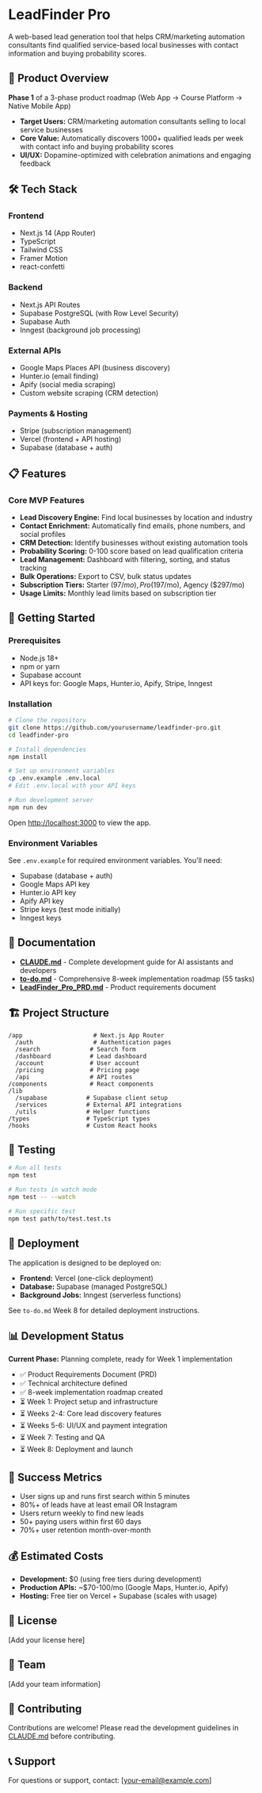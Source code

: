 # LeadFinder Pro

A web-based lead generation tool that helps CRM/marketing automation consultants find qualified service-based local businesses with contact information and buying probability scores.

## 🎯 Product Overview

**Phase 1** of a 3-phase product roadmap (Web App → Course Platform → Native Mobile App)

- **Target Users:** CRM/marketing automation consultants selling to local service businesses
- **Core Value:** Automatically discovers 1000+ qualified leads per week with contact info and buying probability scores
- **UI/UX:** Dopamine-optimized with celebration animations and engaging feedback

## 🛠 Tech Stack

### Frontend
- Next.js 14 (App Router)
- TypeScript
- Tailwind CSS
- Framer Motion
- react-confetti

### Backend
- Next.js API Routes
- Supabase PostgreSQL (with Row Level Security)
- Supabase Auth
- Inngest (background job processing)

### External APIs
- Google Maps Places API (business discovery)
- Hunter.io (email finding)
- Apify (social media scraping)
- Custom website scraping (CRM detection)

### Payments & Hosting
- Stripe (subscription management)
- Vercel (frontend + API hosting)
- Supabase (database + auth)

## 📋 Features

### Core MVP Features
- **Lead Discovery Engine:** Find local businesses by location and industry
- **Contact Enrichment:** Automatically find emails, phone numbers, and social profiles
- **CRM Detection:** Identify businesses without existing automation tools
- **Probability Scoring:** 0-100 score based on lead qualification criteria
- **Lead Management:** Dashboard with filtering, sorting, and status tracking
- **Bulk Operations:** Export to CSV, bulk status updates
- **Subscription Tiers:** Starter ($97/mo), Pro ($197/mo), Agency ($297/mo)
- **Usage Limits:** Monthly lead limits based on subscription tier

## 🚀 Getting Started

### Prerequisites
- Node.js 18+
- npm or yarn
- Supabase account
- API keys for: Google Maps, Hunter.io, Apify, Stripe, Inngest

### Installation

```bash
# Clone the repository
git clone https://github.com/yourusername/leadfinder-pro.git
cd leadfinder-pro

# Install dependencies
npm install

# Set up environment variables
cp .env.example .env.local
# Edit .env.local with your API keys

# Run development server
npm run dev
```

Open [http://localhost:3000](http://localhost:3000) to view the app.

### Environment Variables

See `.env.example` for required environment variables. You'll need:
- Supabase (database + auth)
- Google Maps API key
- Hunter.io API key
- Apify API key
- Stripe keys (test mode initially)
- Inngest keys

## 📖 Documentation

- **[CLAUDE.md](./CLAUDE.md)** - Complete development guide for AI assistants and developers
- **[to-do.md](./to-do.md)** - Comprehensive 8-week implementation roadmap (55 tasks)
- **[LeadFinder_Pro_PRD.md](./LeadFinder_Pro_PRD.md)** - Product requirements document

## 🏗 Project Structure

```
/app                    # Next.js App Router
  /auth                 # Authentication pages
  /search              # Search form
  /dashboard           # Lead dashboard
  /account             # User account
  /pricing             # Pricing page
  /api                 # API routes
/components            # React components
/lib
  /supabase           # Supabase client setup
  /services           # External API integrations
  /utils              # Helper functions
/types                # TypeScript types
/hooks                # Custom React hooks
```

## 🧪 Testing

```bash
# Run all tests
npm test

# Run tests in watch mode
npm test -- --watch

# Run specific test
npm test path/to/test.test.ts
```

## 🚢 Deployment

The application is designed to be deployed on:
- **Frontend:** Vercel (one-click deployment)
- **Database:** Supabase (managed PostgreSQL)
- **Background Jobs:** Inngest (serverless functions)

See `to-do.md` Week 8 for detailed deployment instructions.

## 📊 Development Status

**Current Phase:** Planning complete, ready for Week 1 implementation

- ✅ Product Requirements Document (PRD)
- ✅ Technical architecture defined
- ✅ 8-week implementation roadmap created
- ⏳ Week 1: Project setup and infrastructure
- ⏳ Weeks 2-4: Core lead discovery features
- ⏳ Weeks 5-6: UI/UX and payment integration
- ⏳ Week 7: Testing and QA
- ⏳ Week 8: Deployment and launch

## 🎯 Success Metrics

- User signs up and runs first search within 5 minutes
- 80%+ of leads have at least email OR Instagram
- Users return weekly to find new leads
- 50+ paying users within first 60 days
- 70%+ user retention month-over-month

## 💰 Estimated Costs

- **Development:** $0 (using free tiers during development)
- **Production APIs:** ~$70-100/mo (Google Maps, Hunter.io, Apify)
- **Hosting:** Free tier on Vercel + Supabase (scales with usage)

## 📝 License

[Add your license here]

## 👥 Team

[Add your team information]

## 🤝 Contributing

Contributions are welcome! Please read the development guidelines in [CLAUDE.md](./CLAUDE.md) before contributing.

## 📞 Support

For questions or support, contact: [your-email@example.com]
